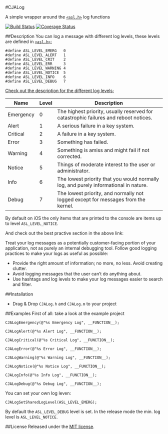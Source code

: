 #CJALog

A simple wrapper around the [`<asl.h>`](https://developer.apple.com/library/mac/documentation/Darwin/Reference/ManPages/man3/asl.3.html) log functions 

[![Build Status](https://travis-ci.org/carlj/CJALog.png?branch=master)](https://travis-ci.org/carlj/CJALog)
[![Coverage Status](https://coveralls.io/repos/carlj/CJALog/badge.png?branch=master)](https://coveralls.io/r/carlj/CJALog?branch=master)


##Description
You can log a message with different log levels, these levels are defined in [`<asl.h>`:](https://developer.apple.com/library/mac/documentation/Darwin/Reference/ManPages/man3/asl.3.html)
 
```
#define ASL_LEVEL_EMERG   0
#define ASL_LEVEL_ALERT   1
#define ASL_LEVEL_CRIT    2
#define ASL_LEVEL_ERR     3
#define ASL_LEVEL_WARNING 4
#define ASL_LEVEL_NOTICE  5
#define ASL_LEVEL_INFO    6
#define ASL_LEVEL_DEBUG   7
```

[Check out the description for the different log levels:]( http://developer.apple.com/library/mac/#documentation/MacOSX/Conceptual/BPSystemStartup/Chapters/LoggingErrorsAndWarnings.html#//apple_ref/doc/uid/10000172i-SW8-SW1)
  
Name|Level|Description
--- | --- | ---
Emergency | 0 | The highest priority, usually reserved for catastrophic failures and reboot notices.  
Alert | 1 | A serious failure in a key system.  
Critical | 2 | A failure in a key system.  
Error | 3 | Something has failed.  
Warning | 4 | Something is amiss and might fail if not corrected.  
Notice | 5 | Things of moderate interest to the user or administrator.  
Info | 6 | The lowest priority that you would normally log, and purely informational in nature.  
Debug | 7 | The lowest priority, and normally not logged except for messages from the kernel.  
 
By default on iOS the only items that are printed to the console are items up to level `ASL_LEVEL_NOTICE`.
 
And check out the best practive section in the above link:
 
Treat your log messages as a potentially customer-facing portion of your application, not as purely an internal debugging tool. 
Follow good logging practices to make your logs as useful as possible:
 
* Provide the right amount of information; no more, no less. Avoid creating clutter.
* Avoid logging messages that the user can’t do anything about.
* Use hashtags and log levels to make your log messages easier to search and filter.
 

##Installation
* Drag & Drop `CJALog.h` and `CJALog.m` to your project

##Examples
First of all: take a look at the example project

```objc
CJALogEmergency(@"%s Emergency Log", __FUNCTION__);
  
CJALogAlert(@"%s Alert Log", __FUNCTION__);

CJALogCritical(@"%s Critical Log", __FUNCTION__);

CJALogError(@"%s Error Log", __FUNCTION__);
  
CJALogWarning(@"%s Warning Log", __FUNCTION__);
  
CJALogNotice(@"%s Notice Log", __FUNCTION__);
  
CJALogInfo(@"%s Info Log", __FUNCTION__);
  
CJALogDebug(@"%s Debug Log", __FUNCTION__);
```

You can set your own log leven:
```
CJALogSetSharedLogLevel(ASL_LEVEL_EMERG);
```

By default the ```ASL_LEVEL_DEBUG``` level is set. In the release mode the min. log level is ```ASL_LEVEL_NOTICE```. 

##License
Released under the [MIT license](LICENSE).